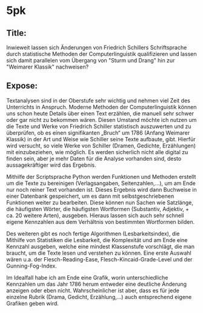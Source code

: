 # 5pk
## Title:
Inwieweit lassen sich Änderungen von Friedrich Schillers Schriftsprache durch statistische Methoden der Computerlinguistik qualifizieren und lassen sich damit parallelen vom Übergang von "Sturm und Drang" hin zur "Weimarer Klassik" nachweisen?


## Expose:
Textanalysen sind in der Oberstufe sehr wichtig und nehmen viel Zeit des Unterrichts in Anspruch. Moderne Methoden der Computerlinguistik können uns schon heute Details über einen Text erzählen, die manuell sehr schwer oder gar nicht zu bekommen wären.
Diesen Umstand möchte ich nutzen um die Texte und Werke von Friedrich Schiller statistisch auszuwerten und zu überprüfen, ob es einen signifikanten „Bruch“ um 1786 (Anfang Weimarer Klassik) in der Art und Weise wie Schiller seine Texte aufbaute, gibt.
Hierfür wird versucht, so viele Werke von Schiller (Dramen, Gedichte, Erzählungen) mit einzubeziehen, wie möglich. Es werden sicherlich nicht alle digital zu finden sein, aber je mehr Daten für die Analyse vorhanden sind, desto aussagekräftiger wird das Ergebnis.

Mithilfe der Scriptsprache Python werden Funktionen und Methoden erstellt um die Texte zu bereinigen (Verlagsangaben, Seitenzahlen,...), um am Ende nur noch reiner Text vorhanden ist. Dieses Ergebnis wird dann Buchweise in einer Datenbank gespeichert, um es dann mit selbstgeschriebenen Funktionen weiter zu bearbeiten. Diese können nun Sachen wie Satzlänge, die häufigsten Wörter, die häufigsten Wortformen (Substantiv, Adjektiv, + ca. 20 weitere Arten), ausgeben. Hieraus lassen sich auch sehr schnell eigene Kennzahlen aus dem Verhältnis von bestimmten Wortformen bilden.

Des weiteren gibt es noch fertige Algorithmen (Lesbarkeitsindex), die Mithilfe von Statistiken die Lesbarkeit, die Komplexität und am Ende eine Kennzahl ausgeben, welche eine mindest Klassenstufe vorschlägt, die man braucht, um die Texte lesen und verstehen zu können. Eine erste Auswahl wären u.a. der  Flesch-Reading-Ease, Flesch-Kincaid-Grade-Level und der Gunning-Fog-Index.

Im Idealfall habe ich am Ende eine Grafik, worin unterschiedliche Kennzahlen um das Jahr 1786 herum entweder eine deutliche Änderung anzeigen oder eben nicht. Wahrscheinlicher ist aber, dass es für jede einzelne Rubrik (Drama, Gedicht, Erzählung,...) auch entsprechend eigene Grafiken geben wird.

